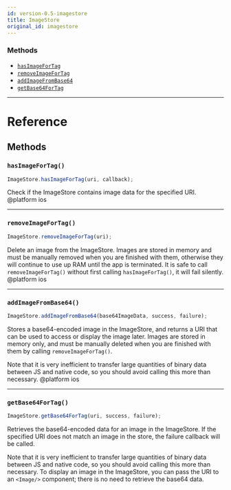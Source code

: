 ```yaml
---
id: version-0.5-imagestore
title: ImageStore
original_id: imagestore
---
```


### Methods

- [`hasImageForTag`](imagestore#hasimagefortag)
- [`removeImageForTag`](imagestore#removeimagefortag)
- [`addImageFromBase64`](imagestore#addimagefrombase64)
- [`getBase64ForTag`](imagestore#getbase64fortag)

---

# Reference

## Methods

### `hasImageForTag()`

```jsx
ImageStore.hasImageForTag(uri, callback);
```

Check if the ImageStore contains image data for the specified URI. @platform ios

---

### `removeImageForTag()`

```jsx
ImageStore.removeImageForTag(uri);
```

Delete an image from the ImageStore. Images are stored in memory and must be manually removed when you are finished with them, otherwise they will continue to use up RAM until the app is terminated. It is safe to call `removeImageForTag()` without first calling `hasImageForTag()`, it will fail silently. @platform ios

---

### `addImageFromBase64()`

```jsx
ImageStore.addImageFromBase64(base64ImageData, success, failure);
```

Stores a base64-encoded image in the ImageStore, and returns a URI that can be used to access or display the image later. Images are stored in memory only, and must be manually deleted when you are finished with them by calling `removeImageForTag()`.

Note that it is very inefficient to transfer large quantities of binary data between JS and native code, so you should avoid calling this more than necessary. @platform ios

---

### `getBase64ForTag()`

```jsx
ImageStore.getBase64ForTag(uri, success, failure);
```

Retrieves the base64-encoded data for an image in the ImageStore. If the specified URI does not match an image in the store, the failure callback will be called.

Note that it is very inefficient to transfer large quantities of binary data between JS and native code, so you should avoid calling this more than necessary. To display an image in the ImageStore, you can pass the URI to an `<Image/>` component; there is no need to retrieve the base64 data.
